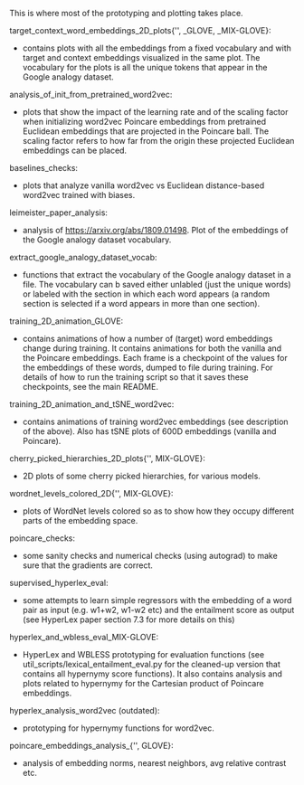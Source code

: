 This is where most of the prototyping and plotting takes place.

target\_context\_word\_embeddings\_2D\_plots{'', \_GLOVE, \_MIX-GLOVE}:
  - contains plots with all the embeddings from a fixed vocabulary and with
  target and context embeddings visualized in the same plot. The vocabulary for
  the plots is all the unique tokens that appear in the Google analogy dataset.

analysis\_of\_init\_from\_pretrained\_word2vec:
  - plots that show the impact of the learning rate and of the scaling factor
  when initializing word2vec Poincare embeddings from pretrained Euclidean
  embeddings that are projected in the Poincare ball. The scaling factor refers
  to how far from the origin these projected Euclidean embeddings can be placed.

baselines\_checks:
  - plots that analyze vanilla word2vec vs Euclidean distance-based word2vec
  trained with biases.

leimeister\_paper\_analysis:
  - analysis of https://arxiv.org/abs/1809.01498. Plot of the embeddings of the
  Google analogy dataset vocabulary.

extract\_google\_analogy\_dataset\_vocab:
  - functions that extract the vocabulary of the Google analogy dataset in a
  file. The vocabulary can b saved either unlabled (just the unique words) or
  labeled with the section in which each word appears (a random section is
  selected if a word appears in more than one section).

training\_2D\_animation\_GLOVE:
  - contains animations of how a number of (target) word embeddings change
  during training. It contains animations for both the vanilla and the Poincare
  embeddings. Each frame is a checkpoint of the values for the embeddings
  of these words, dumped to file during training. For details of how to run the
  training script so that it saves these checkpoints, see the main README.

training\_2D\_animation\_and\_tSNE\_word2vec:
  - contains animations of training word2vec embeddings (see description of the
    above). Also has tSNE plots of 600D embeddings (vanilla and Poincare).

cherry\_picked\_hierarchies\_2D\_plots{'', MIX-GLOVE}:
  - 2D plots of some cherry picked hierarchies, for various models.

wordnet\_levels\_colored\_2D{'', MIX-GLOVE}:
  - plots of WordNet levels colored so as to show how they occupy different
  parts of the embedding space.

poincare\_checks:
  - some sanity checks and numerical checks (using autograd) to make sure that
  the gradients are correct.

supervised\_hyperlex\_eval:
  - some attempts to learn simple regressors with the embedding of a word pair
  as input (e.g. w1+w2, w1-w2 etc) and the entailment score as output (see
  HyperLex paper section 7.3 for more details on this)

hyperlex\_and\_wbless\_eval\_MIX-GLOVE:
  - HyperLex and WBLESS prototyping for evaluation functions (see
  util\_scripts/lexical\_entailment\_eval.py for the cleaned-up version that
  contains all hypernymy score functions). It also contains analysis and plots
  related to hypernymy for the Cartesian product of Poincare embeddings.

hyperlex\_analysis\_word2vec (outdated):
  - prototyping for hypernymy functions for word2vec.

poincare\_embeddings\_analysis\_{'', GLOVE}:
  - analysis of embedding norms, nearest neighbors, avg relative contrast etc.
